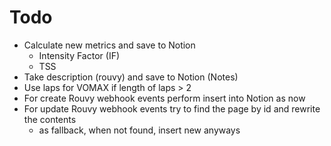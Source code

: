 # Todo

- Calculate new metrics and save to Notion
  - Intensity Factor (IF)
  - TSS
- Take description (rouvy) and save to Notion (Notes)
- Use laps for VOMAX if length of laps > 2
- For create Rouvy webhook events perform insert into Notion as now
- For update Rouvy webhook events try to find the page by id and rewrite the contents
  - as fallback, when not found, insert new anyways